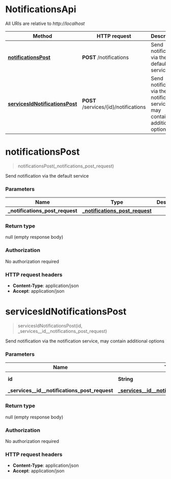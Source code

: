 # NotificationsApi

All URIs are relative to *http://localhost*

| Method | HTTP request | Description |
|------------- | ------------- | -------------|
| [**notificationsPost**](NotificationsApi.md#notificationsPost) | **POST** /notifications | Send notification via the default service |
| [**servicesIdNotificationsPost**](NotificationsApi.md#servicesIdNotificationsPost) | **POST** /services/{id}/notifications | Send notification via the notification service, may contain additional options |


<a name="notificationsPost"></a>
# **notificationsPost**
> notificationsPost(\_notifications\_post\_request)

Send notification via the default service

### Parameters

|Name | Type | Description  | Notes |
|------------- | ------------- | ------------- | -------------|
| **\_notifications\_post\_request** | [**_notifications_post_request**](../Models/_notifications_post_request.md)|  | |

### Return type

null (empty response body)

### Authorization

No authorization required

### HTTP request headers

- **Content-Type**: application/json
- **Accept**: application/json

<a name="servicesIdNotificationsPost"></a>
# **servicesIdNotificationsPost**
> servicesIdNotificationsPost(id, \_services\_\_id\_\_notifications\_post\_request)

Send notification via the notification service, may contain additional options

### Parameters

|Name | Type | Description  | Notes |
|------------- | ------------- | ------------- | -------------|
| **id** | **String**|  | [default to null] |
| **\_services\_\_id\_\_notifications\_post\_request** | [**_services__id__notifications_post_request**](../Models/_services__id__notifications_post_request.md)|  | |

### Return type

null (empty response body)

### Authorization

No authorization required

### HTTP request headers

- **Content-Type**: application/json
- **Accept**: application/json

